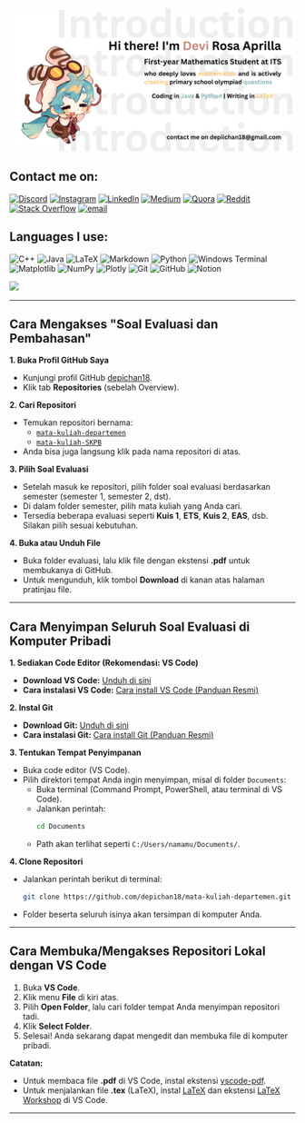 ![logo](profile.png)
## Contact me on:
[![Discord](https://img.shields.io/badge/Discord-%237289DA.svg?logo=discord&logoColor=white)](https://discord.gg/deraaprill.) [![Instagram](https://img.shields.io/badge/Instagram-%23E4405F.svg?logo=Instagram&logoColor=white)](https://instagram.com/devirosaa24) [![LinkedIn](https://img.shields.io/badge/LinkedIn-%230077B5.svg?logo=linkedin&logoColor=white)](https://linkedin.com/in/devirosa) [![Medium](https://img.shields.io/badge/Medium-12100E?logo=medium&logoColor=white)](https://medium.com/@Depichan18) [![Quora](https://img.shields.io/badge/Quora-%23B92B27.svg?logo=Quora&logoColor=white)](https://quora.com/profile/Depichan18) [![Reddit](https://img.shields.io/badge/Reddit-%23FF4500.svg?logo=Reddit&logoColor=white)](https://reddit.com/user/Depichan18) [![Stack Overflow](https://img.shields.io/badge/-Stackoverflow-FE7A16?logo=stack-overflow&logoColor=white)](https://stackoverflow.com/users/30853625) [![email](https://img.shields.io/badge/Email-D14836?logo=gmail&logoColor=white)](mailto:depichan18@gmail.com) 

## Languages I use:
![C++](https://img.shields.io/badge/c++-%2300599C.svg?style=flat-square&logo=c%2B%2B&logoColor=white) ![Java](https://img.shields.io/badge/java-%23ED8B00.svg?style=flat-square&logo=openjdk&logoColor=white) ![LaTeX](https://img.shields.io/badge/latex-%23008080.svg?style=flat-square&logo=latex&logoColor=white) ![Markdown](https://img.shields.io/badge/markdown-%23000000.svg?style=flat-square&logo=markdown&logoColor=white) ![Python](https://img.shields.io/badge/python-3670A0?style=flat-square&logo=python&logoColor=ffdd54) ![Windows Terminal](https://img.shields.io/badge/Windows%20Terminal-%234D4D4D.svg?style=flat-square&logo=windows-terminal&logoColor=white) ![Matplotlib](https://img.shields.io/badge/Matplotlib-%23ffffff.svg?style=flat-square&logo=Matplotlib&logoColor=black) ![NumPy](https://img.shields.io/badge/numpy-%23013243.svg?style=flat-square&logo=numpy&logoColor=white) ![Plotly](https://img.shields.io/badge/Plotly-%233F4F75.svg?style=flat-square&logo=plotly&logoColor=white) ![Git](https://img.shields.io/badge/git-%23F05033.svg?style=flat-square&logo=git&logoColor=white) ![GitHub](https://img.shields.io/badge/github-%23121011.svg?style=flat-square&logo=github&logoColor=white) ![Notion](https://img.shields.io/badge/Notion-%23000000.svg?style=flat-square&logo=notion&logoColor=white) 

![](https://github-readme-stats.vercel.app/api/top-langs/?username=depichan18&theme=rose&hide_border=false&include_all_commits=false&count_private=false&layout=compact)

---

## Cara Mengakses "Soal Evaluasi dan Pembahasan"

**1. Buka Profil GitHub Saya**
   - Kunjungi profil GitHub [depichan18](https://github.com/depichan18).
   - Klik tab **Repositories** (sebelah Overview).

**2. Cari Repositori**
   - Temukan repositori bernama:
     - [`mata-kuliah-departemen`](https://github.com/depichan18/mata-kuliah-departemen.git)
     - [`mata-kuliah-SKPB`](https://github.com/depichan18/mata-kuliah-SKPB.git)
   - Anda bisa juga langsung klik pada nama repositori di atas.

**3. Pilih Soal Evaluasi**
   - Setelah masuk ke repositori, pilih folder soal evaluasi berdasarkan semester (semester 1, semester 2, dst).
   - Di dalam folder semester, pilih mata kuliah yang Anda cari.
   - Tersedia beberapa evaluasi seperti **Kuis 1**, **ETS**, **Kuis 2**, **EAS**, dsb. Silakan pilih sesuai kebutuhan.

**4. Buka atau Unduh File**
   - Buka folder evaluasi, lalu klik file dengan ekstensi **.pdf** untuk membukanya di GitHub.
   - Untuk mengunduh, klik tombol **Download** di kanan atas halaman pratinjau file.

---

## Cara Menyimpan Seluruh Soal Evaluasi di Komputer Pribadi

 **1. Sediakan Code Editor (Rekomendasi: VS Code)**
   - **Download VS Code:** [Unduh di sini](https://code.visualstudio.com/)  
   - **Cara instalasi VS Code:** [Cara install VS Code (Panduan Resmi)](https://code.visualstudio.com/docs/setup/setup-overview)

 **2. Instal Git**
   - **Download Git:** [Unduh di sini](https://git-scm.com/downloads)  
   - **Cara instalasi Git:** [Cara install Git (Panduan Resmi)](https://git-scm.com/book/en/v2/Getting-Started-Installing-Git)

 **3. Tentukan Tempat Penyimpanan**
   - Buka code editor (VS Code).
   - Pilih direktori tempat Anda ingin menyimpan, misal di folder `Documents`:
     - Buka terminal (Command Prompt, PowerShell, atau terminal di VS Code).
     - Jalankan perintah:
       ```bash
       cd Documents
       ```
     - Path akan terlihat seperti `C:/Users/namamu/Documents/`.

**4. Clone Repositori**
   - Jalankan perintah berikut di terminal:
     ```bash
     git clone https://github.com/depichan18/mata-kuliah-departemen.git
     ```
   - Folder beserta seluruh isinya akan tersimpan di komputer Anda.

---

## Cara Membuka/Mengakses Repositori Lokal dengan VS Code

1. Buka **VS Code**.
2. Klik menu **File** di kiri atas.
3. Pilih **Open Folder**, lalu cari folder tempat Anda menyimpan repositori tadi.
4. Klik **Select Folder**.
5. Selesai! Anda sekarang dapat mengedit dan membuka file di komputer pribadi.

**Catatan:**
- Untuk membaca file **.pdf** di VS Code, instal ekstensi [vscode-pdf](https://marketplace.visualstudio.com/items?itemName=tomoki1207.pdf).
- Untuk menjalankan file **.tex** (LaTeX), instal [LaTeX](https://tug.org/texlive/acquire-netinstall.html) dan ekstensi [LaTeX Workshop](https://marketplace.visualstudio.com/items?itemName=James-Yu.latex-workshop) di VS Code.

---
